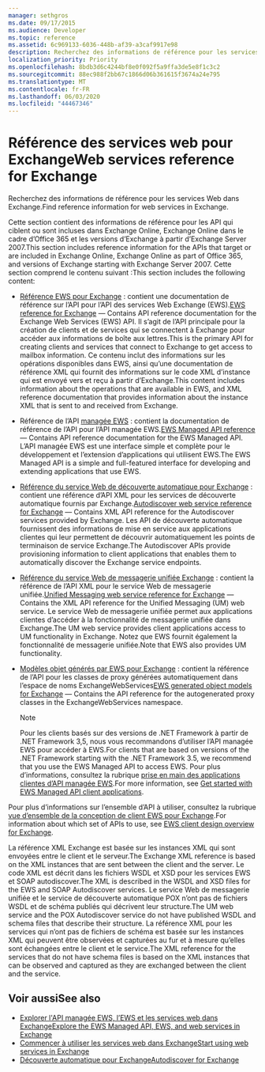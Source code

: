 ```yaml
---
manager: sethgros
ms.date: 09/17/2015
ms.audience: Developer
ms.topic: reference
ms.assetid: 6c969133-6036-448b-af39-a3caf9917e98
description: Recherchez des informations de référence pour les services Web dans Exchange.
localization_priority: Priority
ms.openlocfilehash: 8bdb3d6c4244bf8e0f092f5a9ffa3de5e8f1c3c2
ms.sourcegitcommit: 88ec988f2bb67c1866d06b361615f3674a24e795
ms.translationtype: MT
ms.contentlocale: fr-FR
ms.lasthandoff: 06/03/2020
ms.locfileid: "44467346"
---
```

# <a name="web-services-reference-for-exchange"></a><span data-ttu-id="654a6-102">Référence des services web pour Exchange</span><span class="sxs-lookup"><span data-stu-id="654a6-102">Web services reference for Exchange</span></span>

<span data-ttu-id="654a6-103">Recherchez des informations de référence pour les services Web dans Exchange.</span><span class="sxs-lookup"><span data-stu-id="654a6-103">Find reference information for web services in Exchange.</span></span>
  
<span data-ttu-id="654a6-104">Cette section contient des informations de référence pour les API qui ciblent ou sont incluses dans Exchange Online, Exchange Online dans le cadre d’Office 365 et les versions d’Exchange à partir d’Exchange Server 2007.</span><span class="sxs-lookup"><span data-stu-id="654a6-104">This section includes reference information for the APIs that target or are included in Exchange Online, Exchange Online as part of Office 365, and versions of Exchange starting with Exchange Server 2007.</span></span> <span data-ttu-id="654a6-105">Cette section comprend le contenu suivant :</span><span class="sxs-lookup"><span data-stu-id="654a6-105">This section includes the following content:</span></span>
  
- <span data-ttu-id="654a6-106">[Référence EWS pour Exchange](ews-reference-for-exchange.md) : contient une documentation de référence sur l’API pour l’API des services Web Exchange (EWS).</span><span class="sxs-lookup"><span data-stu-id="654a6-106">[EWS reference for Exchange](ews-reference-for-exchange.md) — Contains API reference documentation for the Exchange Web Services (EWS) API.</span></span> <span data-ttu-id="654a6-107">Il s’agit de l’API principale pour la création de clients et de services qui se connectent à Exchange pour accéder aux informations de boîte aux lettres.</span><span class="sxs-lookup"><span data-stu-id="654a6-107">This is the primary API for creating clients and services that connect to Exchange to get access to mailbox information.</span></span> <span data-ttu-id="654a6-108">Ce contenu inclut des informations sur les opérations disponibles dans EWS, ainsi qu’une documentation de référence XML qui fournit des informations sur le code XML d’instance qui est envoyé vers et reçu à partir d’Exchange.</span><span class="sxs-lookup"><span data-stu-id="654a6-108">This content includes information about the operations that are available in EWS, and XML reference documentation that provides information about the instance XML that is sent to and received from Exchange.</span></span> 
    
- <span data-ttu-id="654a6-109">Référence de l’API [managée EWS](ews-managed-api-reference-for-exchange.md) : contient la documentation de référence de l’API pour l’API managée EWS.</span><span class="sxs-lookup"><span data-stu-id="654a6-109">[EWS Managed API reference](ews-managed-api-reference-for-exchange.md) — Contains API reference documentation for the EWS Managed API.</span></span> <span data-ttu-id="654a6-110">L’API managée EWS est une interface simple et complète pour le développement et l’extension d’applications qui utilisent EWS.</span><span class="sxs-lookup"><span data-stu-id="654a6-110">The EWS Managed API is a simple and full-featured interface for developing and extending applications that use EWS.</span></span> 
    
- <span data-ttu-id="654a6-111">[Référence du service Web de découverte automatique pour Exchange](autodiscover-web-service-reference-for-exchange.md) : contient une référence d’API XML pour les services de découverte automatique fournis par Exchange.</span><span class="sxs-lookup"><span data-stu-id="654a6-111">[Autodiscover web service reference for Exchange](autodiscover-web-service-reference-for-exchange.md) — Contains XML API reference for the Autodiscover services provided by Exchange.</span></span> <span data-ttu-id="654a6-112">Les API de découverte automatique fournissent des informations de mise en service aux applications clientes qui leur permettent de découvrir automatiquement les points de terminaison de service Exchange.</span><span class="sxs-lookup"><span data-stu-id="654a6-112">The Autodiscover APIs provide provisioning information to client applications that enables them to automatically discover the Exchange service endpoints.</span></span> 
    
- <span data-ttu-id="654a6-113">[Référence du service Web de messagerie unifiée Exchange](unified-messaging-web-service-reference-for-exchange.md) : contient la référence de l’API XML pour le service Web de messagerie unifiée.</span><span class="sxs-lookup"><span data-stu-id="654a6-113">[Unified Messaging web service reference for Exchange](unified-messaging-web-service-reference-for-exchange.md) — Contains the XML API reference for the Unified Messaging (UM) web service.</span></span> <span data-ttu-id="654a6-114">Le service Web de messagerie unifiée permet aux applications clientes d’accéder à la fonctionnalité de messagerie unifiée dans Exchange.</span><span class="sxs-lookup"><span data-stu-id="654a6-114">The UM web service provides client applications access to UM functionality in Exchange.</span></span> <span data-ttu-id="654a6-115">Notez que EWS fournit également la fonctionnalité de messagerie unifiée.</span><span class="sxs-lookup"><span data-stu-id="654a6-115">Note that EWS also provides UM functionality.</span></span> 
    
- <span data-ttu-id="654a6-116">[Modèles objet générés par EWS pour Exchange](ews-generated-object-models-reference-for-exchange.md) : contient la référence de l’API pour les classes de proxy générées automatiquement dans l’espace de noms ExchangeWebServices</span><span class="sxs-lookup"><span data-stu-id="654a6-116">[EWS generated object models for Exchange](ews-generated-object-models-reference-for-exchange.md) — Contains the API reference for the autogenerated proxy classes in the ExchangeWebServices namespace.</span></span> 
    
    > [!NOTE]
    > <span data-ttu-id="654a6-117">Pour les clients basés sur des versions de .NET Framework à partir de .NET Framework 3,5, nous vous recommandons d’utiliser l’API managée EWS pour accéder à EWS.</span><span class="sxs-lookup"><span data-stu-id="654a6-117">For clients that are based on versions of the .NET Framework starting with the .NET Framework 3.5, we recommend that you use the EWS Managed API to access EWS.</span></span> <span data-ttu-id="654a6-118">Pour plus d’informations, consultez la rubrique [prise en main des applications clientes d’API managée EWS](../exchange-web-services/get-started-with-ews-managed-api-client-applications.md).</span><span class="sxs-lookup"><span data-stu-id="654a6-118">For more information, see [Get started with EWS Managed API client applications](../exchange-web-services/get-started-with-ews-managed-api-client-applications.md).</span></span> 
  
<span data-ttu-id="654a6-119">Pour plus d’informations sur l’ensemble d’API à utiliser, consultez la rubrique [vue d’ensemble de la conception de client EWS pour Exchange](../exchange-web-services/ews-client-design-overview-for-exchange.md).</span><span class="sxs-lookup"><span data-stu-id="654a6-119">For information about which set of APIs to use, see [EWS client design overview for Exchange](../exchange-web-services/ews-client-design-overview-for-exchange.md).</span></span>
  
<span data-ttu-id="654a6-120">La référence XML Exchange est basée sur les instances XML qui sont envoyées entre le client et le serveur.</span><span class="sxs-lookup"><span data-stu-id="654a6-120">The Exchange XML reference is based on the XML instances that are sent between the client and the server.</span></span> <span data-ttu-id="654a6-121">Le code XML est décrit dans les fichiers WSDL et XSD pour les services EWS et SOAP autodiscover.</span><span class="sxs-lookup"><span data-stu-id="654a6-121">The XML is described in the WSDL and XSD files for the EWS and SOAP Autodiscover services.</span></span> <span data-ttu-id="654a6-122">Le service Web de messagerie unifiée et le service de découverte automatique POX n’ont pas de fichiers WSDL et de schéma publiés qui décrivent leur structure.</span><span class="sxs-lookup"><span data-stu-id="654a6-122">The UM web service and the POX Autodiscover service do not have published WSDL and schema files that describe their structure.</span></span> <span data-ttu-id="654a6-123">La référence XML pour les services qui n’ont pas de fichiers de schéma est basée sur les instances XML qui peuvent être observées et capturées au fur et à mesure qu’elles sont échangées entre le client et le service.</span><span class="sxs-lookup"><span data-stu-id="654a6-123">The XML reference for the services that do not have schema files is based on the XML instances that can be observed and captured as they are exchanged between the client and the service.</span></span>
  
## <a name="see-also"></a><span data-ttu-id="654a6-124">Voir aussi</span><span class="sxs-lookup"><span data-stu-id="654a6-124">See also</span></span>

- [<span data-ttu-id="654a6-125">Explorer l'API managée EWS, l’EWS et les services web dans Exchange</span><span class="sxs-lookup"><span data-stu-id="654a6-125">Explore the EWS Managed API, EWS, and web services in Exchange</span></span>](../exchange-web-services/explore-the-ews-managed-api-ews-and-web-services-in-exchange.md)
- [<span data-ttu-id="654a6-126">Commencer à utiliser les services web dans Exchange</span><span class="sxs-lookup"><span data-stu-id="654a6-126">Start using web services in Exchange</span></span>](../exchange-web-services/start-using-web-services-in-exchange.md)
- [<span data-ttu-id="654a6-127">Découverte automatique pour Exchange</span><span class="sxs-lookup"><span data-stu-id="654a6-127">Autodiscover for Exchange</span></span>](../exchange-web-services/autodiscover-for-exchange.md)
    

